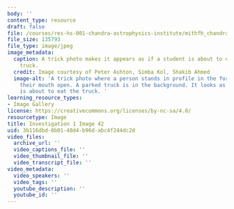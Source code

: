 ```yaml
---
body: ''
content_type: resource
draft: false
file: /courses/res-hs-001-chandra-astrophysics-institute/mithfh_chandra_inv1_trck4.jpg
file_size: 135793
file_type: image/jpeg
image_metadata:
  caption: A trick photo makes it appears as if a student is about to eat a large
    truck.
  credit: Image courtesy of Peter Ashton, Simba Kol, Shakib Ahmed
  image-alt: 'A trick photo where a person stands in profile in the foreground with
    their mouth open. A parked truck is in the background. It looks as if the person
    is about to eat the truck. '
learning_resource_types:
- Image Gallery
license: https://creativecommons.org/licenses/by-nc-sa/4.0/
resourcetype: Image
title: Investigation 1 Image 42
uid: 3b116dbd-8b01-48d4-b96d-abc4f244dc2d
video_files:
  archive_url: ''
  video_captions_file: ''
  video_thumbnail_file: ''
  video_transcript_file: ''
video_metadata:
  video_speakers: ''
  video_tags: ''
  youtube_description: ''
  youtube_id: ''
---
```

